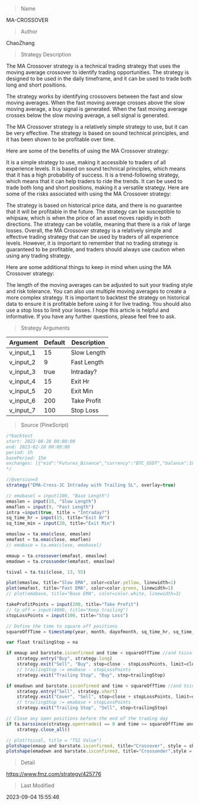 
> Name

MA-CROSSOVER

> Author

ChaoZhang

> Strategy Description

The MA Crossover strategy is a technical trading strategy that uses the moving average crossover to identify trading opportunities. The strategy is designed to be used in the daily timeframe, and it can be used to trade both long and short positions.

The strategy works by identifying crossovers between the fast and slow moving averages. When the fast moving average crosses above the slow moving average, a buy signal is generated. When the fast moving average crosses below the slow moving average, a sell signal is generated.

The MA Crossover strategy is a relatively simple strategy to use, but it can be very effective. The strategy is based on sound technical principles, and it has been shown to be profitable over time.

Here are some of the benefits of using the MA Crossover strategy:

It is a simple strategy to use, making it accessible to traders of all experience levels.
It is based on sound technical principles, which means that it has a high probability of success.
It is a trend-following strategy, which means that it can help traders to ride the trends.
It can be used to trade both long and short positions, making it a versatile strategy.
Here are some of the risks associated with using the MA Crossover strategy:

The strategy is based on historical price data, and there is no guarantee that it will be profitable in the future.
The strategy can be susceptible to whipsaw, which is when the price of an asset moves rapidly in both directions.
The strategy can be volatile, meaning that there is a risk of large losses.
Overall, the MA Crossover strategy is a relatively simple and effective trading strategy that can be used by traders of all experience levels. However, it is important to remember that no trading strategy is guaranteed to be profitable, and traders should always use caution when using any trading strategy.

Here are some additional things to keep in mind when using the MA Crossover strategy:

The length of the moving averages can be adjusted to suit your trading style and risk tolerance.
You can also use multiple moving averages to create a more complex strategy.
It is important to backtest the strategy on historical data to ensure it is profitable before using it for live trading.
You should also use a stop loss to limit your losses.
I hope this article is helpful and informative. If you have any further questions, please feel free to ask.

> Strategy Arguments



|Argument|Default|Description|
|----|----|----|
|v_input_1|15|Slow Length|
|v_input_2|9|Fast Length|
|v_input_3|true|Intraday?|
|v_input_4|15|Exit Hr|
|v_input_5|20|Exit Min|
|v_input_6|200|Take Profit|
|v_input_7|100|Stop Loss|


> Source (PineScript)

``` javascript
/*backtest
start: 2022-08-28 00:00:00
end: 2023-02-10 00:00:00
period: 1h
basePeriod: 15m
exchanges: [{"eid":"Futures_Binance","currency":"BTC_USDT","balance":10000}]
*/

//@version=5
strategy("EMA-Cross-JC Intraday with Trailing SL", overlay=true)

// emabasel = input(100, "Base Length")
emaslen = input(15, "Slow Length")
emaflen = input(9, "Fast Length")
intra =input(true, title = "Intraday?")
sq_time_hr = input(15, title="Exit Hr")
sq_time_min = input(20, title="Exit Min")

emaslow = ta.ema(close, emaslen)
emafast = ta.ema(close, emaflen)
// emabase = ta.ema(close, emabasel)

emaup = ta.crossover(emafast, emaslow)
emadown = ta.crossunder(emafast, emaslow)

tsival = ta.tsi(close, 13, 55)

plot(emaslow, title="Slow EMA", color=color.yellow, linewidth=1)
plot(emafast, title="Fast EMA", color=color.green, linewidth=1)
// plot(emabase, title="Base EMA", color=color.white, linewidth=3)

takeProfitPoints = input(200, title="Take Profit")
// tp_off = input(4000, title="Keep trailing")
stopLossPoints = input(100, title="Stop Loss")

// Define the time to square off positions
squareOffTime = timestamp(year, month, dayofmonth, sq_time_hr, sq_time_min)

var float trailingStop = na

if emaup and barstate.isconfirmed and time < squareOffTime //and tsival >=0
    strategy.entry("Buy", strategy.long)
    strategy.exit("Sell", "Buy", stop=close - stopLossPoints, limit=close + takeProfitPoints)
    // trailingStop := emabase - stopLossPoints
    strategy.exit("Trailing Stop", "Buy", stop=trailingStop)

if emadown and barstate.isconfirmed and time < squareOffTime //and tsival <=0
    strategy.entry("Sell", strategy.short)
    strategy.exit("Cover", "Sell", stop=close + stopLossPoints, limit=close - takeProfitPoints)
    // trailingStop := emabase + stopLossPoints
    strategy.exit("Trailing Stop", "Sell", stop=trailingStop)

// Close any open positions before the end of the trading day
if ta.barssince(strategy.opentrades) == 0 and time >= squareOffTime and intra == true
    strategy.close_all()

// plot(tsival, title = "TSI Value")
plotshape(emaup and barstate.isconfirmed, title="Crossover", style = shape.triangleup , size=size.small,color = color.green, location = location.belowbar)
plotshape(emadown and barstate.isconfirmed, title="Crossunder",style = shape.triangledown, size=size.small,color = color.red, location = location.abovebar)

```

> Detail

https://www.fmz.com/strategy/425776

> Last Modified

2023-09-04 15:55:46
